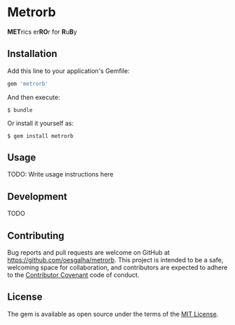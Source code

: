 # Metrorb

**MET**rics er**RO**r for **R**u**B**y

## Installation

Add this line to your application's Gemfile:

```ruby
gem 'metrorb'
```

And then execute:

    $ bundle

Or install it yourself as:

    $ gem install metrorb

## Usage

TODO: Write usage instructions here

## Development

TODO

## Contributing

Bug reports and pull requests are welcome on GitHub at https://github.com/oesgalha/metrorb. This project is intended to be a safe, welcoming space for collaboration, and contributors are expected to adhere to the [Contributor Covenant](http://contributor-covenant.org) code of conduct.


## License

The gem is available as open source under the terms of the [MIT License](http://opensource.org/licenses/MIT).
